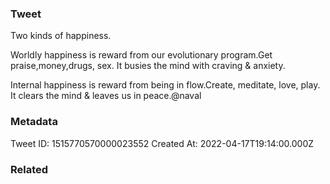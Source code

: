 ### Tweet
Two kinds of happiness.

Worldly happiness is reward from our evolutionary program.Get praise,money,drugs, sex. It busies the mind with craving &amp; anxiety.

Internal happiness is reward from being in flow.Create, meditate, love, play. It clears the mind &amp; leaves us in peace.@naval

### Metadata
Tweet ID: 1515770570000023552
Created At: 2022-04-17T19:14:00.000Z

### Related

